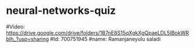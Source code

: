 # neural-networks-quiz
#Video: https://drive.google.com/drive/folders/1B7nE8S15qXgkXgQpaeLDL5IBokWRbIh_?usp=sharing
#Id: 700751945
#name: Ramanjaneyulu saladi
